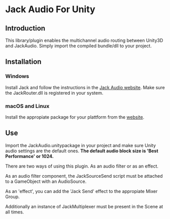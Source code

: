 # Jack Audio For Unity

## Introduction

This library/plugin enables the multichannel audio routing between Unity3D and JackAudio. Simply import the compiled bundle/dll to your project.

## Installation

### Windows

Install Jack and follow the instructions in the [Jack Audio website](http://jackaudio.org/faq/jack_on_windows.html).
Make sure the JackRouter.dll is registered in your system.

### macOS and Linux

Install the appropiate package for your plattform from the [website](https://github.com/jackaudio/jack2). 

## Use

Import the JackAudio.unitypackage in your project and make sure Unity audio settings are the default ones. **The default audio block size is 'Best Performance' or 1024.**

There are two ways of using this plugin. As an audio filter or as an effect.

As an audio filter component, the JackSourceSend script must be attached to a GameObject with an AudioSource. 

As an 'effect', you can add the 'Jack Send' effect to the appropiate Mixer Group.

Additionally an instance of JackMultiplexer must be present in the Scene at all times.


